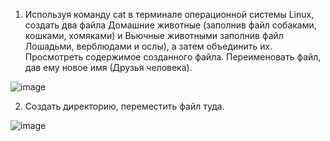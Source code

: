 1. Используя команду cat в терминале операционной системы Linux, создать
два файла Домашние животные (заполнив файл собаками, кошками,
хомяками) и Вьючные животными заполнив файл Лошадьми, верблюдами и
ослы), а затем объединить их. Просмотреть содержимое созданного файла.
Переименовать файл, дав ему новое имя (Друзья человека).

![image](https://github.com/dafeo1991/itog_work/assets/118327697/ff0198f0-763a-438f-9982-85940c91a10f)

2. Создать директорию, переместить файл туда.

![image](https://github.com/dafeo1991/itog_work/assets/118327697/f033f89f-1062-4d5f-8316-ae1c02ac2934)
